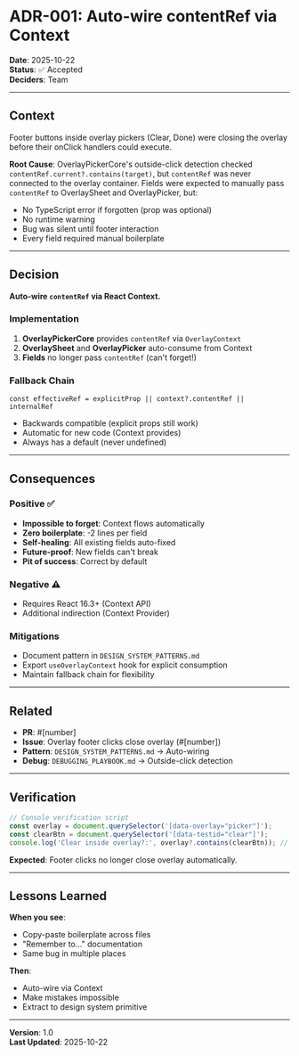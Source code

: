 # ADR-001: Auto-wire contentRef via Context

**Date**: 2025-10-22  
**Status**: ✅ Accepted  
**Deciders**: Team  

---

## Context

Footer buttons inside overlay pickers (Clear, Done) were closing the overlay before their onClick handlers could execute.

**Root Cause**: OverlayPickerCore's outside-click detection checked `contentRef.current?.contains(target)`, but `contentRef` was never connected to the overlay container. Fields were expected to manually pass `contentRef` to OverlaySheet and OverlayPicker, but:

- No TypeScript error if forgotten (prop was optional)
- No runtime warning
- Bug was silent until footer interaction
- Every field required manual boilerplate

---

## Decision

**Auto-wire `contentRef` via React Context.**

### Implementation

1. **OverlayPickerCore** provides `contentRef` via `OverlayContext`
2. **OverlaySheet** and **OverlayPicker** auto-consume from Context
3. **Fields** no longer pass `contentRef` (can't forget!)

### Fallback Chain

```tsx
const effectiveRef = explicitProp || context?.contentRef || internalRef
```

- Backwards compatible (explicit props still work)
- Automatic for new code (Context provides)
- Always has a default (never undefined)

---

## Consequences

### Positive ✅

- **Impossible to forget**: Context flows automatically
- **Zero boilerplate**: -2 lines per field
- **Self-healing**: All existing fields auto-fixed
- **Future-proof**: New fields can't break
- **Pit of success**: Correct by default

### Negative ⚠️

- Requires React 16.3+ (Context API)
- Additional indirection (Context Provider)

### Mitigations

- Document pattern in `DESIGN_SYSTEM_PATTERNS.md`
- Export `useOverlayContext` hook for explicit consumption
- Maintain fallback chain for flexibility

---

## Related

- **PR**: #[number]
- **Issue**: Overlay footer clicks close overlay (#[number])
- **Pattern**: `DESIGN_SYSTEM_PATTERNS.md` → Auto-wiring
- **Debug**: `DEBUGGING_PLAYBOOK.md` → Outside-click detection

---

## Verification

```javascript
// Console verification script
const overlay = document.querySelector('[data-overlay="picker"]');
const clearBtn = document.querySelector('[data-testid="clear"]');
console.log('Clear inside overlay?:', overlay?.contains(clearBtn)); // Should be true
```

**Expected**: Footer clicks no longer close overlay automatically.

---

## Lessons Learned

**When you see**:
- Copy-paste boilerplate across files
- "Remember to..." documentation
- Same bug in multiple places

**Then**:
- Auto-wire via Context
- Make mistakes impossible
- Extract to design system primitive

---

**Version**: 1.0  
**Last Updated**: 2025-10-22
